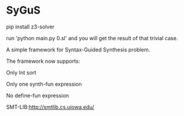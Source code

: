 # SyGuS

pip install z3-solver

run 'python main.py 0.sl' and you will get the result of that trivial case.

A simple framework for Syntax-Guided Synthesis problem.

The framework now supports:

Only Int sort

Only one synth-fun expression

No define-fun expression

SMT-LIB:http://smtlib.cs.uiowa.edu/
